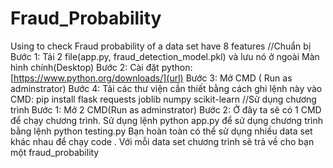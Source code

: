 # Fraud_Probability
Using to check Fraud probability of a data set have 8 features
//Chuẩn bị
Bước 1: Tải 2 file(app.py, fraud_detection_model.pkl) và lưu nó ở ngoài Màn hình chính(Desktop)
Bước 2: Cài đặt python: [https://www.python.org/downloads/](url)
Bước 3: Mở CMD ( Run as adminstrator)
Bước 4: Tải các thư viện cần thiết bằng cách ghi lệnh này vào CMD: pip install flask requests joblib numpy scikit-learn
//Sử dụng chương trình
Bước 1: Mở 2 CMD(Run as adminstrator)
Bước 2: Ở đây ta sẽ có 1 CMD để chạy chương trình. Sử dụng lệnh python app.py để sử dụng chương trình bằng lệnh python testing.py
Bạn hoàn toàn có thể sử dụng nhiều data set khác nhau để chạy code . Với mỗi data set chương trình sẽ trả về cho bạn một fraud_probability

